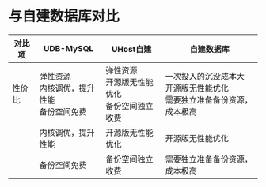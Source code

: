 # 与自建数据库对比

| 对比项   | UDB-MySQL | UHost自建  | 自建数据库 |
| --------- | -- | -- | --- |
| 性价比 | 弹性资源<br> 内核调优，提升性能 <br> 备份空间免费| 弹性资源<br>开源版无性能优化 <br>备份空间独立收费  | 一次投入的沉没成本大<br> 开源版无性能优化<br> 需要独立准备备份资源，成本极高 |
|   | 内核调优，提升性能 | 开源版无性能优化 | 开源版无性能优化 |
|   | 备份空间免费 | 备份空间独立收费 | 需要独立准备备份资源，成本极高 |

